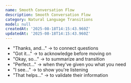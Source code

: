 ```yaml
---
name: Smooth Conversation Flow
description: Smooth Conversation Flow
category: Natural Language Transitions
model: null
createdAt: '2025-08-18T14:15:43.960Z'
updatedAt: '2025-08-18T14:15:43.960Z'
---
```

- "Thanks, and..." → to connect questions
- "Got it..." → to acknowledge before moving on
- "Okay, so..." → to summarize and transition
- "Perfect..." → when they've given you what you need
- "I see..." → to show you're listening
- "That helps..." → to validate their information
